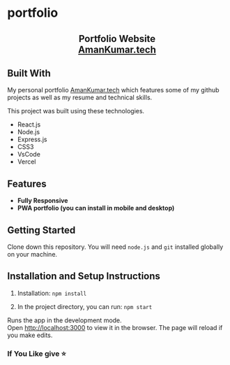 # portfolio


<h2 align="center">
  Portfolio Website<br/>
  <a href="https://www.AmanKumar.tech/" target="_blank">AmanKumar.tech</a>
</h2>


## Built With

My personal portfolio <a href="https://www.AmanKumar.tech/" target="_blank">AmanKumar.tech</a> which features some of my github projects as well as my resume and technical skills.<br/>

This project was built using these technologies.

- React.js
- Node.js
- Express.js
- CSS3
- VsCode
- Vercel

## Features
- **Fully Responsive**
- **PWA portfolio (you can install in mobile and desktop)**

## Getting Started

Clone down this repository. You will need `node.js` and `git` installed globally on your machine.

## Installation and Setup Instructions

1. Installation: `npm install`

2. In the project directory, you can run: `npm start`

Runs the app in the development mode.\
Open [http://localhost:3000](http://localhost:3000) to view it in the browser.
The page will reload if you make edits.


### If You Like give ⭐


